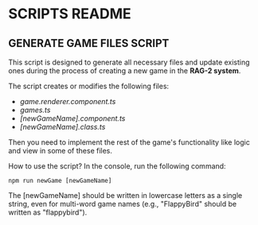 # SCRIPTS README

## GENERATE GAME FILES SCRIPT

This script is designed to generate all necessary files 
and update existing ones during the process of creating 
a new game in the **RAG-2 system**.

The script creates or modifies the following files:
- _game.renderer.component.ts_
- _games.ts_
- _[newGameName].component.ts_
- _[newGameName].class.ts_

Then you need to implement the rest of the game's 
functionality like logic and view in some of these files.

How to use the script?
In the console, run the following command:

`npm run newGame [newGameName]`

The [newGameName] should be written in lowercase letters as
a single string, even for multi-word game names (e.g., 
"FlappyBird" should be written as "flappybird").